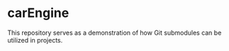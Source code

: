 # carEngine
This repository serves as a demonstration of how Git submodules can be utilized in projects.
